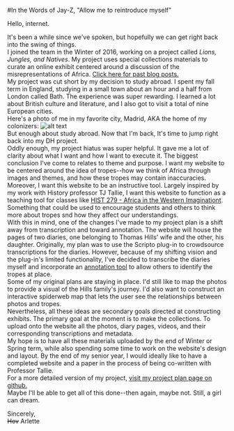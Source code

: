 #In the Words of Jay-Z, "Allow me to reintroduce myself"

Hello, internet.<br>

It's been a while since we've spoken, but hopefully we can get right back into the swing of things.<br>
I joined the team in the Winter of 2016, working on a project called *Lions, Jungles, and Natives*. My project uses special collections materials to curate an online exhibit centered around a discussion of the misrepresentations of Africa. [Click here for past blog posts.](http://digitalhumanities.wlu.edu/blog/author/hernandeza18/)<br>
My project was cut short by my decision to study abroad. I spent my fall term in England, studying in a small town about an hour and a half from London called Bath. The experience was super rewarding. I learned a lot about British culture and literature, and I also got to visit a total of nine European cities.<br> Here's a photo of me in my favorite city, Madrid, AKA the home of my colonizers:
![alt text](https://github.com/wludh/ugfellows/blob/master/hernandez/madrid%20photo.jpg)<br>
But enough about study abroad. Now that I'm back, It's time to jump right back into my DH project.<br>
Oddly enough, my project hiatus was super helpful. It gave me a lot of clarity about what I want and how I want to execute it.
The biggest conclusion I've come to relates to theme and purpose. I want my website to be centered around the idea of tropes--how we think of Africa through images and themes, and how these tropes may contain inaccuracies. Moreover, I want this website to be an instructive tool. Largely inspired by my work with History professor TJ Tallie, I want this website to function as a teaching tool for classes like [HIST 279 - Africa in the Western Imaginationt](http://catalog.wlu.edu/preview_course_nopop.php?catoid=15&coid=16035). Something that could be used to encourage students and others to think more about tropes snd how they affect our understandings.<br>
With this in mind, one of the changes I've made to my project plan is a shift away from transcription and toward annotation. The website will house the pages of two diaries, one belonging to Thomas Hills' wife and the other, his daughter. Originally, my plan was to use the Scripto plug-in to crowdsource transcriptions for the diaries. However, because of my shifting vision and the plug-in's limited functionality, I've decided to transcribe the diaries myself and incorporate an [annotation tool](https://hypothes.is) to allow others to identify the tropes at place.<br>
Some of my original plans are staying in place. I'd still like to map the photos to provide a visual of the Hills family's journey. I'd also want to construct an interactive spiderweb map that lets the user see the relationships between photos and tropes.<br>
Nevertheless, all these ideas are secondary goals directed at constructing exhibits. The primary goal at the moment is to make the collections. To upload onto the website all the photos, diary pages, videos, and their corresponding transcriptions and metadata.<br>
My hope is to have all these materials uploaded by the end of Winter or Spring term, while also spending some time to work on the website's design and layout. By the end of my senior year, I would ideally like to have a completed website and a paper in the process of being co-written with Professor Tallie.<br>
For a more detailed version of my project, [visit my project plan page on github.](https://github.com/wludh/ugfellows/blob/master/hernandez/project%20Plan%20markdown.md) <br>
Maybe I'll be able to get all of this done--then again, maybe not. Still, a girl can dream.<br>

Sincerely,<br>
~~Hov~~ Arlette
